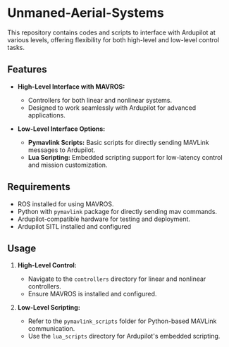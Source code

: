 # Unmaned-Aerial-Systems


This repository contains codes and scripts to interface with Ardupilot at various levels, offering flexibility for both high-level and low-level control tasks.

## Features
- **High-Level Interface with MAVROS:**
  - Controllers for both linear and nonlinear systems.
  - Designed to work seamlessly with Ardupilot for advanced applications.

- **Low-Level Interface Options:**
  - **Pymavlink Scripts:** Basic scripts for directly sending MAVLink messages to Ardupilot.
  - **Lua Scripting:** Embedded scripting support for low-latency control and mission customization.

## Requirements
- ROS installed for using MAVROS.
- Python with `pymavlink` package for directly sending mav commands.
- Ardupilot-compatible hardware for testing and deployment.
- Ardupilot SITL installed and configured

## Usage
1. **High-Level Control:**
   - Navigate to the `controllers` directory for linear and nonlinear controllers.
   - Ensure MAVROS is installed and configured.

2. **Low-Level Scripting:**
   - Refer to the `pymavlink_scripts` folder for Python-based MAVLink communication.
   - Use the `lua_scripts` directory for Ardupilot's embedded scripting.




